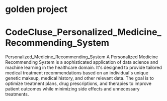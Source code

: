 # golden project
# CodeCluse_Personalized_Medicine_Recommending_System
Personalized_Medicine_Recommending_System
A Personalized Medicine Recommending System is a sophisticated application of data science and machine learning in the healthcare domain. It's designed to provide tailored medical treatment recommendations based on an individual's unique genetic makeup, medical history, and other relevant data. The goal is to optimize treatment plans, drug prescriptions, and therapies to improve patient outcomes while minimizing side effects and unnecessary treatments.
